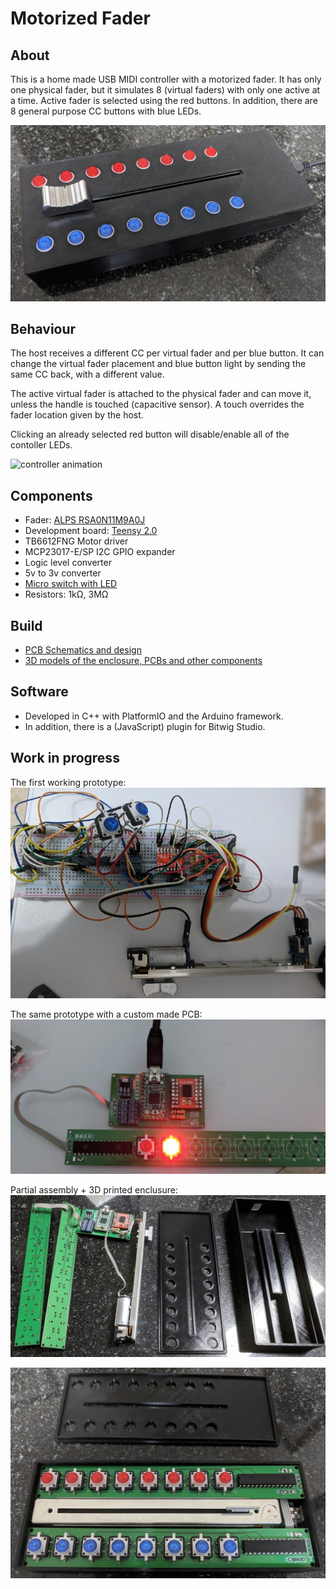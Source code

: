 Motorized Fader
===============

About
-----
This is a home made USB MIDI controller with a motorized fader.
It has only one physical fader, but it simulates 8 (virtual faders) with only one active at a time. Active fader is selected using the red buttons.
In addition, there are 8 general purpose CC buttons with blue LEDs.

![controller](img/ctl01.png)

Behaviour
---------
The host receives a different CC per virtual fader and per blue button. It can change the virtual fader placement and blue button light by sending the same CC back, with a different value.

The active virtual fader is attached to the physical fader and can move it, unless the handle is touched (capacitive sensor). A touch overrides the fader location given by the host.

Clicking an already selected red button will disable/enable all of the contoller LEDs.

![controller animation](img/ctl02.gif)

Components
----------
- Fader: [ALPS RSA0N11M9A0J](https://www.alps.com/prod/info/E/HTML/Potentiometer/SlidePotentiometers/RSN1M/RSA0N11M9A0J.html)
- Development board: [Teensy 2.0](https://www.pjrc.com/store/teensy.html)
- TB6612FNG Motor driver
- MCP23017-E/SP I2C GPIO expander
- Logic level converter
- 5v to 3v converter
- [Micro switch with LED](https://www.aliexpress.com/item/Free-shipping-50pcs-lot-size-12X12X7-3-push-button-Led-Tact-Switch-illuminated-switch/1428645429.html?spm=a2g0s.9042311.0.0.366c4c4dAUs27O)
- Resistors: 1kΩ, 3MΩ

Build
-----
- [PCB Schematics and design](https://easyeda.com/4stamz/Motorized-Fader)
- [3D models of the enclosure, PCBs and other components](https://cad.onshape.com/documents/8fca3ece89a1a691dc7b2f03/w/1110b660203dcd02d4d1f164/e/c94212ecd41983e09bee9d12)

Software
--------
- Developed in C++ with PlatformIO and the Arduino framework.
- In addition, there is a (JavaScript) plugin for Bitwig Studio.

Work in progress
----------------
The first working prototype:
![wip01](img/wip01.png)

The same prototype with a custom made PCB:
![wip02](img/wip02.png)

Partial assembly + 3D printed enclusure:
![wip03](img/wip03.png)

![wip04](img/wip04.png)

